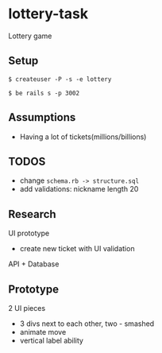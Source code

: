 # lottery-task
Lottery game

## Setup

```
$ createuser -P -s -e lottery
```

```
$ be rails s -p 3002
```

## Assumptions
 - Having a lot of tickets(millions/billions)

## TODOS

- change `schema.rb -> structure.sql`
- add validations:
  nickname length 20

## Research

UI prototype
 - create new ticket with UI validation

API + Database


## Prototype

2 UI pieces

- 3 divs next to each other, two - smashed
- animate move
- vertical label ability











